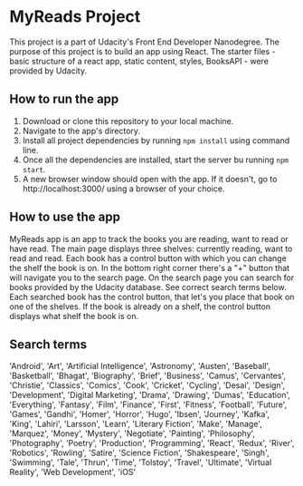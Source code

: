 # MyReads Project

This project is a part of Udacity's Front End Developer Nanodegree. The purpose of this project is to build an app using React. The starter files - basic structure of a react app, static content, styles, BooksAPI - were provided by Udacity.


## How to run the app

1. Download or clone this repository to your local machine.
2. Navigate to the app's directory.
3. Install all project dependencies by running `npm install` using command line.
4. Once all the dependencies are installed, start the server bu running `npm start`.
5. A new browser window should open with the app. If it doesn't, go to http://localhost:3000/ using a browser of your choice.

## How to use the app

MyReads app is an app to track the books you are reading, want to read or have read. The main page displays three shelves: currently reading, want to read and read. Each book has a control button with which you can change the shelf the book is on.
In the bottom right corner there's a "+" button that will navigate you to the search page. On the search page you can search for books provided by the Udacity database. See correct search terms below. Each searched book has the control button, that let's you place that book on one of the shelves. If the book is already on a shelf, the control button displays what shelf the book is on.

## Search terms

'Android', 'Art', 'Artificial Intelligence', 'Astronomy', 'Austen', 'Baseball', 'Basketball', 'Bhagat', 'Biography', 'Brief', 'Business', 'Camus', 'Cervantes', 'Christie', 'Classics', 'Comics', 'Cook', 'Cricket', 'Cycling', 'Desai', 'Design', 'Development', 'Digital Marketing', 'Drama', 'Drawing', 'Dumas', 'Education', 'Everything', 'Fantasy', 'Film', 'Finance', 'First', 'Fitness', 'Football', 'Future', 'Games', 'Gandhi', 'Homer', 'Horror', 'Hugo', 'Ibsen', 'Journey', 'Kafka', 'King', 'Lahiri', 'Larsson', 'Learn', 'Literary Fiction', 'Make', 'Manage', 'Marquez', 'Money', 'Mystery', 'Negotiate', 'Painting', 'Philosophy', 'Photography', 'Poetry', 'Production', 'Programming', 'React', 'Redux', 'River', 'Robotics', 'Rowling', 'Satire', 'Science Fiction', 'Shakespeare', 'Singh', 'Swimming', 'Tale', 'Thrun', 'Time', 'Tolstoy', 'Travel', 'Ultimate', 'Virtual Reality', 'Web Development', 'iOS'
